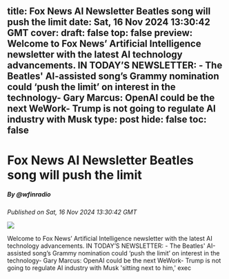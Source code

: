 title: Fox News AI Newsletter Beatles song will push the limit
date: Sat, 16 Nov 2024 13:30:42 GMT
cover: 
draft: false
top: false
preview: Welcome to Fox News’ Artificial Intelligence newsletter with the latest AI technology advancements. IN TODAY’S NEWSLETTER: - The Beatles' AI-assisted song’s Grammy nomination could ‘push the limit’ on interest in the technology- Gary Marcus: OpenAI could be the next WeWork- Trump is not going to regulate AI industry with Musk
type: post
hide: false
toc: false
---

# Fox News AI Newsletter Beatles song will push the limit
##### By @wfinradio
_Published on Sat, 16 Nov 2024 13:30:42 GMT_

![](https://wfin.com/wp-content/uploads/2018/03/WFIN-AM-FM-logo.png)

Welcome to Fox News’ Artificial Intelligence newsletter with the latest AI technology advancements. IN TODAY’S NEWSLETTER: - The Beatles' AI-assisted song’s Grammy nomination could ‘push the limit’ on interest in the technology- Gary Marcus: OpenAI could be the next WeWork- Trump is not going to regulate AI industry with Musk 'sitting next to him,' exec
